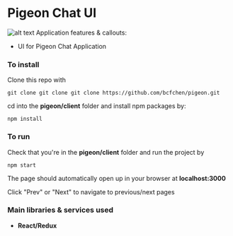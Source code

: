 # Pigeon Chat UI
![alt text](https://imgur.com/a/7nRj3CO#f2p1Rr2 "Project Pigeon")
Application features & callouts:
- UI for Pigeon Chat Application

### To install
Clone this repo with 
```
git clone git clone git clone https://github.com/bcfchen/pigeon.git
```
cd into the __pigeon/client__ folder and install npm packages by:
```
npm install
```

### To run
Check that you're in the __pigeon/client__ folder and run the project by
```
npm start
```

The page should automatically open up in your browser at __localhost:3000__

Click "Prev" or "Next" to navigate to previous/next pages

### Main libraries & services used
- __React/Redux__
